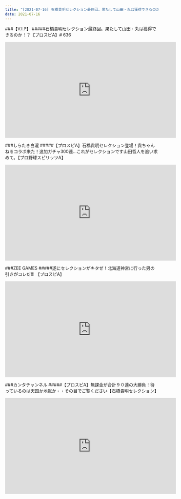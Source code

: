```yaml
---
title: "[2021-07-16] 石橋貴明セレクション最終回。果たして山田・丸は獲得できるのか！？【プロスピA】# 636 他"
date: 2021-07-16
---
```

###【V.I.P】
#####石橋貴明セレクション最終回。果たして山田・丸は獲得できるのか！？【プロスピA】# 636
<iframe width="560" height="315" src="https://www.youtube.com/embed/O5ctKo4rwLk" frameborder="0" allow="accelerometer; autoplay; clipboard-write; encrypted-media; gyroscope; picture-in-picture" allowfullscreen></iframe>

###しらたき白瀧
#####【プロスピA】石橋貴明セレクション登場！貴ちゃんねるコラボ来た！追加ガチャ300連…これがセレクションです山田哲人を追い求めて。【プロ野球スピリッツA】
<iframe width="560" height="315" src="https://www.youtube.com/embed/kA3B0jZUP_k" frameborder="0" allow="accelerometer; autoplay; clipboard-write; encrypted-media; gyroscope; picture-in-picture" allowfullscreen></iframe>

###ZEE GAMES
#####遂にセレクションがキタぜ！北海道神宮に行った男の引きがコレだ!!! 【プロスピA】
<iframe width="560" height="315" src="https://www.youtube.com/embed/Y4bGcffPsyM" frameborder="0" allow="accelerometer; autoplay; clipboard-write; encrypted-media; gyroscope; picture-in-picture" allowfullscreen></iframe>

###カンタチャンネル
#####【プロスピA】無課金が合計９０連の大勝負！待っているのは天国か地獄か・・その目でご覧ください【石橋貴明セレクション】
<iframe width="560" height="315" src="https://www.youtube.com/embed/je4Ki99L4dk" frameborder="0" allow="accelerometer; autoplay; clipboard-write; encrypted-media; gyroscope; picture-in-picture" allowfullscreen></iframe>

